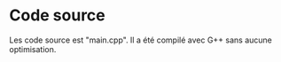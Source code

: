 # Code source

Les code source est "main.cpp". Il a été compilé avec G++ sans aucune optimisation. 


